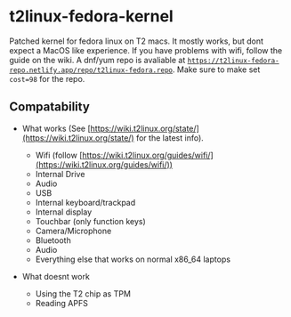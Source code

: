 # t2linux-fedora-kernel
Patched kernel for fedora linux on T2 macs. It mostly works, but dont expect a MacOS like experience. If you have problems with wifi, follow the guide on the wiki. A dnf/yum repo is avaliable at [`https://t2linux-fedora-repo.netlify.app/repo/t2linux-fedora.repo`](https://t2linux-fedora-repo.netlify.app/repo/t2linux-fedora.repo). Make sure to make set `cost=98` for the repo.

## Compatability


- What works (See [https://wiki.t2linux.org/state/](https://wiki.t2linux.org/state/) for the latest info).
    - Wifi (follow [https://wiki.t2linux.org/guides/wifi/](https://wiki.t2linux.org/guides/wifi/))
    - Internal Drive
    - Audio
    - USB
    - Internal keyboard/trackpad
    - Internal display
    - Touchbar (only function keys)
    - Camera/Microphone
    - Bluetooth
    - Audio
    - Everything else that works on normal x86_64 laptops
 
- What doesnt work
    - Using the T2 chip as TPM
    - Reading APFS
